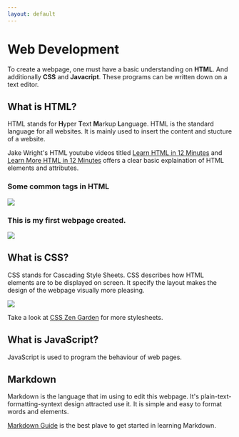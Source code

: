 ```yaml
---
layout: default
---
```


# Web Development

To create a webpage, one must have a basic understanding on **HTML**. And additionally **CSS** and **Javacript**. These programs can be written down on a text editor.

## What is HTML?
HTML stands for **H**yper **T**ext **M**arkup **L**anguage. HTML is the standard language for all websites. It is mainly used to insert the content and stucture of a website.

Jake Wright's HTML youtube videos titled [Learn HTML in 12 Minutes](https://www.youtube.com/watch?v=bWPMSSsVdPk&t=448s) and [Learn More HTML in 12 Minutes](https://www.youtube.com/watch?v=KJ13lX20FqU&t=384s) offers a clear basic explaination of HTML elements and attributes.  

### Some common tags in HTML  

![](https://raw.githubusercontent.com/refrigerated/EP1000/master/docs/commonhtmltags.png)


### This is my first webpage created.  

![](https://raw.githubusercontent.com/refrigerated/EP1000/master/docs/firstwebpage.png)


## What is CSS? 
CSS stands for Cascading Style Sheets. CSS describes how HTML elements are to be displayed on screen. It specify the layout makes the design of the webpage visually more pleasing.  


![](https://raw.githubusercontent.com/refrigerated/EP1000/master/docs/csszengarden.png) 

Take a look at [CSS Zen Garden](http://www.csszengarden.com/) for more stylesheets.

## What is JavaScript?
JavaScript is used to program the behaviour of web pages.

## Markdown
Markdown is the language that im using to edit this webpage. It's plain-text-formatting-syntext design attracted use it. It is simple and easy to format words and elements.  

[Markdown Guide](https://www.markdownguide.org/) is the best plave to get started in learning Markdown.

